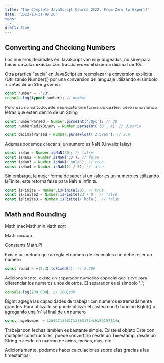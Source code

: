 ```yaml
---
title: "The Complete JavaScript Course 2022: From Zero to Expert!"
date: "2022-10-31 09:20"
tags: 
  - 
draft: true
---
```

## Converting and Checking Numbers
Los numeros decimales en JavaScript van muy bugeados, no sirve para hacer calculos exactos con fracciones en el sistema decimal de 10s

Otra practica "sucia" en JavaScript es reemplazar la conversion explicita (Utilizando Number()) por una conversion del lenguaje utilizando el simbolo + antes de un String como:

```JavaScript
const number = +'23';
console.log(typeof number); // number
```

Pero eso no es todo, ademas existe una forma de castear pero removiendo letras que esten dentro de un String

```JavaScript
const numberParsed = Number.parseInt('30px'); // 30
const numberRadixBinary = Number.parseInt('30', 4); // Binario

const decimalParsed = Number.parseFloat('2.5rem'); // 2.6
```

Ademas podemos checar si un numero es NaN (Unvalor falsy)

```JavaScript
const isNan = Number.isNaN(20); // false
const isNan2 = Number.isNaN('20'); // false
const isNan3 = Number.isNaN(+'hola'); // true
const isNan4 = Number.isNaN(23 / 0); // false
```

Sin embargo, la mejor forma de saber si un valor es un numero es utilizando isFinite, este retorna false para NaN e Infinite.

```JavaScript
const isFinite = Number.isFinite(20); // true
const isFinite2 = Number.isFinite(23 / 0); // false
const isFinite3 = Number.isFinite(+'hola'); // false
```

## Math and Rounding
Math.max
Math.min
Math.sqrt

Math.random

Constants 
Math.PI

Existe un metodo que arregla el numero de decimales que debe tener un numero
```JavaScript
const round = +(2.3).toFixed(3); // 2.300
```

Adicionalmente, existe un separador numerico especial que sirve para diferenciar los numeros unos de otros. El separador es el simbolo '\_';

```JavaScript
console.log(200_000); // 200,000
```

BigInt agrega las capacidades de trabajar con numeros extremadamente grandes. Para utilizarlo se puede utilizar el casteo con la funcion BigInt() o agregando una 'n' al final de un numero

```JavaScript
const hugeNumber = 12893712983712893172489326757834n;
```

Trabajar con fechas tambien es bastante simple. Existe el objeto Date con multiples constructores, puede convertirlo desde un Timestamp, desde un String o desde un nuermo de anios, meses, dias, etc.

Adicionalmente, podemos hacer calculaciones sobre ellas gracias a las timestamps!